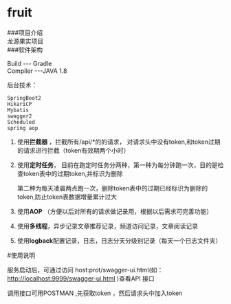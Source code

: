 # fruit  
###项目介绍  
龙源果实项目    
###软件架构  

Build --- Gradle  
Compiler ---JAVA 1.8

后台技术：

```
SpringBoot2  
HikariCP   
Mybatis       
swagger2   
Scheduled    
spring aop    
```

1. 使用**拦截器** ，拦截所有/api/*的的请求， 对请求头中没有token,和token过期的请求进行拦截（token有效期两个小时）  

2. 使用**定时任务**， 目前在跑定时任务分两种，第一种为每分钟跑一次，目的是检查token表中的过期token,并标识为删除  

   第二种为每天凌晨两点跑一次，删除token表中的过期已经标识为删除的token,防止token表数据增量累计过大

3. 使用**AOP** （方便以后对所有的请求做记录用，根据以后需求可完善功能）

4.   使用**多线程**，异步记录文章推荐记录，频道访问记录，文章阅读记录

5. 使用**logback**配置记录，日志，日志分天分级别记录（每天一个日志文件夹）




\#使用说明

服务启动后，可通过访问 host:prot/swagger-ui.html(如：<http://localhost:9999/swagger-ui.html> )查看API 接口
  
 调用接口可用POSTMAN ,先获取token ，然后请求头中加入token

